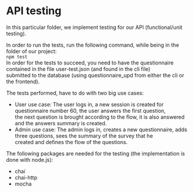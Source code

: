 # API testing
In this particular folder, we implement testing for our API (functional/unit testing).  

In order to run the tests, run the following command, while being in the folder of our project:   
`npm test`  
In order for the tests to succeed, you need to have the questionnaire contained in the file user-test.json (and found in the cli file)  
submitted to the database (using questionnaire_upd from either the cli or the frontend).   

The tests performed, have to do with two big use cases:  
- User use case: The user logs in, a new session is created for questionnaire number 60, the user answers the first question,  
the next question is brought according to the flow, it is also answered and the answers summary is created.   
- Admin use case: The admin logs in, creates a new questionnaire, adds three questions, sees the summary of the survey that he  
created and defines the flow of the questions.   

The following packages are needed for the testing (the implementation is done with node.js):  
- chai  
- chai-http  
- mocha
